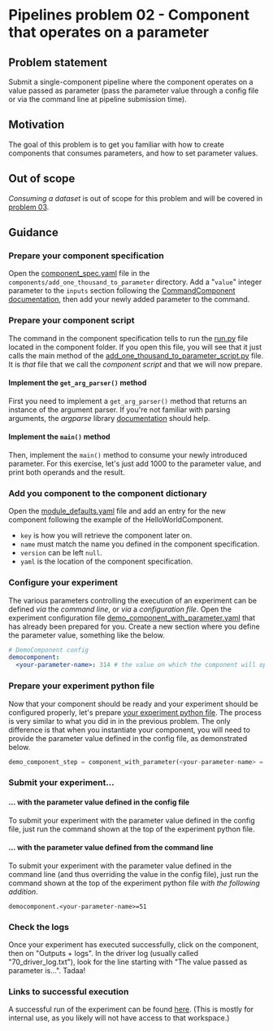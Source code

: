 # Pipelines problem 02 - Component that operates on a parameter

## Problem statement
Submit a single-component pipeline where the component operates on a value passed as parameter (pass the parameter value through a config file or via the command line at pipeline submission time).

## Motivation
The goal of this problem is to get you familiar with how to create components that consumes parameters, and how to set parameter values.

## Out of scope
_Consuming a dataset_ is out of scope for this problem and will be covered in [problem 03](./pipelines-03.md).

## Guidance

### Prepare your component specification
Open the [component_spec.yaml](../../shrike-examples/components/add_one_thousand_to_parameter/component_spec.yaml) file in the `components/add_one_thousand_to_parameter` directory. Add a "`value`" integer parameter to the `inputs` section following the [CommandComponent documentation](https://componentsdk.azurewebsites.net/components/command_component.html), then add your newly added parameter to the command.

### Prepare your component script
The command in the component specification tells to run the [run.py](../../shrike-examples/components/add_one_thousand_to_parameter/run.py) file located in the component folder. If you open this file, you will see that it just calls the main method of the [add_one_thousand_to_parameter_script.py](../../shrike-examples/contoso/add_one_thousand_to_parameter_script.py) file. It is _that_ file that we call the _component script_ and that we will now prepare.

#### Implement the `get_arg_parser()` method
First you need to implement a `get_arg_parser()` method that returns an instance of the argument parser. If you're not familiar with parsing arguments, the _argparse_ library [documentation](https://docs.python.org/3/library/argparse.html) should help.

#### Implement the `main()` method
Then, implement the `main()` method to consume your newly introduced parameter. For this exercise, let's just add 1000 to the parameter value, and print both operands and the result.

### Add you component to the component dictionary
Open the [module_defaults.yaml](../../shrike-examples/pipelines/config/modules/module_defaults.yaml) file and add an entry for the new component following the example of the HelloWorldComponent.

- `key` is how you will retrieve the component later on.
- `name` must match the name you defined in the component specification.
- `version` can be left `null`.
- `yaml` is the location of the component specification.

### Configure your experiment
The various parameters controlling the execution of an experiment can be defined _via_ the _command line_, or _via_ a _configuration file_.
Open the experiment configuration file [demo_component_with_parameter.yaml](../../shrike-examples/pipelines/config/experiments/demo_component_with_parameter.yaml) that has already been prepared for you. Create a new section where you define the parameter value, something like the below.

```yaml
# DemoComponent config
democomponent:
  <your-parameter-name>: 314 # the value on which the component will operate
```

### Prepare your experiment python file
Now that your component should be ready and your experiment should be configured properly, let's prepare [your experiment python file](../../shrike-examples/pipelines/experiments/demo_component_with_parameter.py). The process is very similar to what you did in in the previous problem. The only difference is that when you instantiate your component, you will need to provide the parameter value defined in the config file, as demonstrated below.

```python
demo_component_step = component_with_parameter(<your-parameter-name> = config.democomponent.<your-parameter-name>)
```

### Submit your experiment...

#### ... with the parameter value defined in the config file
To submit your experiment with the parameter value defined in the config file, just run the command shown at the top of the experiment python file.

#### ... with the parameter value defined from the command line
To submit your experiment with the parameter value defined in the command line (and thus overriding the value in the config file), just run the command shown at the top of the experiment python file _with the following addition_.

```
democomponent.<your-parameter-name>=51
```

### Check the logs
Once your experiment has executed successfully, click on the component, then on "Outputs + logs". In the driver log (usually called "70_driver_log.txt"), look for the line starting with "The value passed as parameter is...". Tadaa!

### Links to successful execution
A successful run of the experiment can be found [here](https://ml.azure.com/runs/d8e205df-4351-406d-a1e2-8ffbea7b9741?wsid=/subscriptions/48bbc269-ce89-4f6f-9a12-c6f91fcb772d/resourcegroups/aml1p-rg/workspaces/aml1p-ml-wus2&tid=72f988bf-86f1-41af-91ab-2d7cd011db47). (This is mostly for internal use, as you likely will not have access to that workspace.)